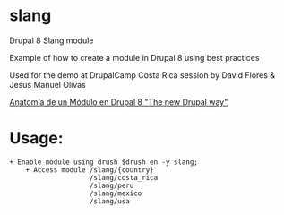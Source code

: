 slang
====

Drupal 8 Slang module

Example of how to create a module in Drupal 8 using best practices

Used for the demo at DrupalCamp Costa Rica session by David Flores & Jesus Manuel Olivas   

[Anatomía de un Módulo en Drupal 8 "The new Drupal way"](http://jmolivas.com/slides/drupalcr2013/anatomia-de-un-modulo-en-drupal-8/)


# Usage:
	+ Enable module using drush $drush en -y slang;
        + Access module /slang/{country}
                        /slang/costa_rica
                        /slang/peru
                        /slang/mexico  
                        /slang/usa
